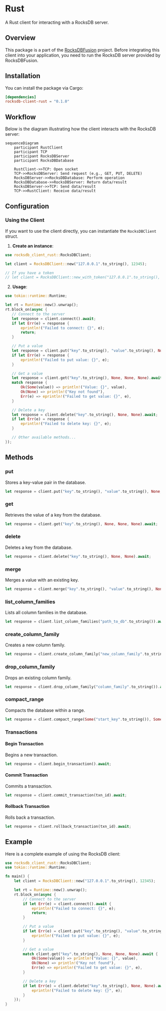# Rust

A Rust client for interacting with a RocksDB server.

## Overview

This package is a part of the [RocksDBFusion](https://github.com/s00d/RocksDBFusion) project. Before integrating this client into your application, you need to run the RocksDB server provided by RocksDBFusion.

## Installation

You can install the package via Cargo:

```toml
[dependencies]
rocksdb-client-rust = "0.1.0"
```

## Workflow

Below is the diagram illustrating how the client interacts with the RocksDB server:

```mermaid
sequenceDiagram
    participant RustClient
    participant TCP
    participant RocksDBServer
    participant RocksDBDatabase

    RustClient->>TCP: Open socket
    TCP->>RocksDBServer: Send request (e.g., GET, PUT, DELETE)
    RocksDBServer->>RocksDBDatabase: Perform operation
    RocksDBDatabase->>RocksDBServer: Return data/result
    RocksDBServer->>TCP: Send data/result
    TCP->>RustClient: Receive data/result
```

## Configuration

### Using the Client

If you want to use the client directly, you can instantiate the `RocksDBClient` struct.

1. **Create an instance**:

```rust
use rocksdb_client_rust::RocksDBClient;

let client = RocksDBClient::new("127.0.0.1".to_string(), 12345);

// If you have a token
// let client = RocksDBClient::new_with_token("127.0.0.1".to_string(), 12345, "your-token".to_string());
```

2. **Usage**:

```rust
use tokio::runtime::Runtime;

let rt = Runtime::new().unwrap();
rt.block_on(async {
   // Connect to the server
   let response = client.connect().await;
   if let Err(e) = response {
       eprintln!("Failed to connect: {}", e);
       return;
   }

   // Put a value
   let response = client.put("key".to_string(), "value".to_string(), None, None).await;
   if let Err(e) = response {
       eprintln!("Failed to put value: {}", e);
   }

   // Get a value
   let response = client.get("key".to_string(), None, None, None).await;
   match response {
       Ok(Some(value)) => println!("Value: {}", value),
       Ok(None) => println!("Key not found"),
       Err(e) => eprintln!("Failed to get value: {}", e),
   }

   // Delete a key
   let response = client.delete("key".to_string(), None, None).await;
   if let Err(e) = response {
       eprintln!("Failed to delete key: {}", e);
   }

   // Other available methods...
});
```

## Methods

### put

Stores a key-value pair in the database.

```rust
let response = client.put("key".to_string(), "value".to_string(), None, None).await;
```

### get

Retrieves the value of a key from the database.

```rust
let response = client.get("key".to_string(), None, None, None).await;
```

### delete

Deletes a key from the database.

```rust
let response = client.delete("key".to_string(), None, None).await;
```

### merge

Merges a value with an existing key.

```rust
let response = client.merge("key".to_string(), "value".to_string(), None, None).await;
```

### list_column_families

Lists all column families in the database.

```rust
let response = client.list_column_families("path_to_db".to_string()).await;
```

### create_column_family

Creates a new column family.

```rust
let response = client.create_column_family("new_column_family".to_string()).await;
```

### drop_column_family

Drops an existing column family.

```rust
let response = client.drop_column_family("column_family".to_string()).await;
```

### compact_range

Compacts the database within a range.

```rust
let response = client.compact_range(Some("start_key".to_string()), Some("end_key".to_string()), None).await;
```

### Transactions

#### Begin Transaction

Begins a new transaction.

```rust
let response = client.begin_transaction().await;
```

#### Commit Transaction

Commits a transaction.

```rust
let response = client.commit_transaction(txn_id).await;
```

#### Rollback Transaction

Rolls back a transaction.

```rust
let response = client.rollback_transaction(txn_id).await;
```

## Example

Here is a complete example of using the RocksDB client:

```rust
use rocksdb_client_rust::RocksDBClient;
use tokio::runtime::Runtime;

fn main() {
    let client = RocksDBClient::new("127.0.0.1".to_string(), 12345);

    let rt = Runtime::new().unwrap();
    rt.block_on(async {
        // Connect to the server
        if let Err(e) = client.connect().await {
            eprintln!("Failed to connect: {}", e);
            return;
        }

        // Put a value
        if let Err(e) = client.put("key".to_string(), "value".to_string(), None, None).await {
            eprintln!("Failed to put value: {}", e);
        }

        // Get a value
        match client.get("key".to_string(), None, None, None).await {
            Ok(Some(value)) => println!("Value: {}", value),
            Ok(None) => println!("Key not found"),
            Err(e) => eprintln!("Failed to get value: {}", e),
        }

        // Delete a key
        if let Err(e) = client.delete("key".to_string(), None, None).await {
            eprintln!("Failed to delete key: {}", e);
        }
    });
}